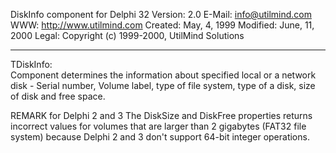 DiskInfo component for Delphi 32 
Version:   2.0 
E-Mail:    info@utilmind.com 
WWW:    http://www.utilmind.com 
Created:   May, 4, 1999
Modified:  June, 11, 2000 
Legal:     Copyright (c) 1999-2000, UtilMind Solutions 
*************************************************************
TDiskInfo:                                                 
Component determines the information about specified local or a network disk - Serial number, Volume label, type of  file system, type of a disk, size of disk and free space.   

REMARK for Delphi 2 and 3 
The DiskSize and DiskFree properties returns incorrect values for volumes that are larger than 2 gigabytes (FAT32 file system) because Delphi 2 and 3 don't support 64-bit integer operations.       

